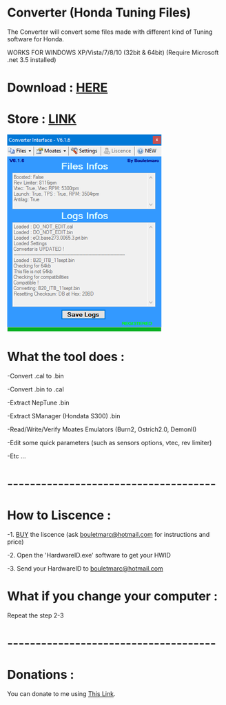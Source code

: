 # Converter (Honda Tuning Files)

The Converter will convert some files made with different kind of Tuning software for Honda.

WORKS FOR WINDOWS XP/Vista/7/8/10 (32bit & 64bit) (Require Microsoft .net 3.5 installed)

# Download : [HERE][]

# Store : [LINK][]

![alt tag](https://raw.githubusercontent.com/bouletmarc/Converter/master/Files/GUI.png)


# What the tool does :

-Convert .cal to .bin

-Convert .bin to .cal

-Extract NepTune .bin

-Extract SManager (Hondata S300) .bin

-Read/Write/Verify Moates Emulators (Burn2, Ostrich2.0, DemonII)

-Edit some quick parameters (such as sensors options, vtec, rev limiter)

-Etc ...

# -------------------------------------

# How to Liscence :

-1. [BUY][] the liscence (ask bouletmarc@hotmail.com for instructions and price)

-2. Open the 'HardwareID.exe' software to get your HWID

-3. Send your HardwareID to bouletmarc@hotmail.com

# What if you change your computer :

Repeat the step 2-3

# -------------------------------------

# Donations :

You can donate to me using [This Link][].

[This Link]: <https://www.paypal.me/bouletmarc>
[HERE]: <https://github.com/bouletmarc/Converter/archive/master.zip>
[LINK]: <https://bmdevs.fwscheckout.com/>
[BUY]: <https://bmdevs.fwscheckout.com/>
